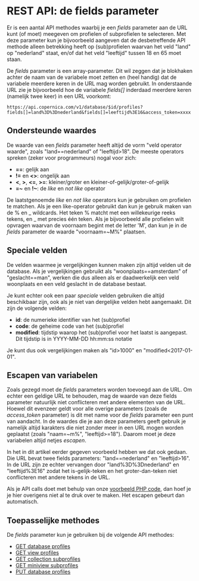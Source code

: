 # REST API: de fields parameter

Er is een aantal API methodes waarbij je een *fields* parameter aan de URL
kunt (of moet) meegeven om profielen of subprofielen te selecteren. Met deze parameter 
kun je bijvoorbeeld aangeven dat de desbetreffende API methode alleen betrekking 
heeft op (sub)profielen waarvan het veld "land" op "nederland" staat, en/of dat het 
veld "leeftijd" tussen 18 en 65 moet staan.

De *fields* parameter is een array-parameter. Dit wil zeggen dat je blokhaken
achter de naam van de variabele moet zetten en (heel handig) dat de variabele 
meerdere keren in de URL mag worden gebruikt. In onderstaande URL zie je 
bijvoorbeeld hoe de variabele *fields[]* inderdaad meerdere keren (namelijk 
twee keer) in een URL voorkomt:

`https://api.copernica.com/v1/database/$id/profiles?fields[]=land%3D%3Dnederland&fields[]=leeftijd%3E16&access_token=xxxx`


## Ondersteunde waardes

De waarde van een *fields* parameter heeft altijd de vorm "veld operator waarde", 
zoals "land==nederland" of "leeftijd>18". De meeste operators spreken (zeker
voor programmeurs) nogal voor zich:

* **==**: gelijk aan
* **!=** en **&lt;&gt;**: ongelijk aan
* **&lt;**, **&gt;**, **&lt;=**, **&gt;=**: kleiner/groter en kleiner-of-gelijk/groter-of-gelijk
* **=~** en **!~**: de *like* en *not like* operator

De laatstgenoemde *like* en *not like* operators kun je gebruiken om profielen te 
matchen. Als je een like-operator gebruikt dan kun je gebruik maken van de % en \_ wildcards.
Het teken % matcht met een willekeurige reeks tekens, en _ met precies één teken.
Als je bijvoorbeeld alle profielen wilt opvragen waarvan de voornaam begint met de
letter 'M', dan kun je in de *fields* parameter de waarde "voornaam=~M%" plaatsen.


## Speciale velden

De velden waarmee je vergelijkingen kunnen maken zijn altijd velden uit de database.
Als je vergelijkingen gebruikt als "woonplaats==amsterdam" of "geslacht==man",
werken die dus alleen als er daadwerkelijk een veld woonplaats en een veld geslacht
in de database bestaat.

Je kunt echter ook een paar *speciale* velden gebruiken die altijd beschikbaar zijn,
ook als je niet van dergelijke velden hebt aangemaakt. Dit zijn de volgende velden:

* **id**: de numerieke identifier van het (sub)profiel
* **code**: de geheime code van het (sub)profiel
* **modified**: tijdstip waarop het (sub)profiel voor het laatst is aangepast. Dit tijdstip is in YYYY-MM-DD hh:mm:ss notatie

Je kunt dus ook vergelijkingen maken als "id>1000" en "modified<2017-01-01".


## Escapen van variabelen

Zoals gezegd moet de *fields* parameters worden toevoegd aan de URL. Om echter een
geldige URL te behouden, mag de waarde van deze fields parameter natuurlijk niet
conflicteren met andere elementen van de URL. Hoewel dit evenzeer geldt voor
alle overige parameters (zoals de *access_token* parameter) is dit met name voor de 
*fields* parameter een punt van aandacht. In de waardes die je aan deze parameters 
geeft gebruik je namelijk altijd karakters die niet zonder meer in een URL
mogen worden geplaatst (zoals "naam=~m%", "leeftijd>=18"). Daarom moet je deze
variabelen altijd netjes *escapen*.

In het in dit artikel eerder gegeven voorbeeld hebben we dat ook gedaan. Die URL bevat
twee fields parameters: "land==nederland" en "leeftijd>16". In de URL zijn ze
echter vervangen door "land%3D%3Dnederland" en "leeftijd%3E16" zodat het
is-gelijk-teken en het groter-dan-teken niet conflicteren met andere tekens
in de URL.

Als je API calls doet met behulp van onze [voorbeeld PHP code](rest-php), dan
hoef je je hier overigens niet al te druk over te maken. Het escapen gebeurt
dan automatisch.


## Toepasselijke methodes

De *fields* parameter kun je gebruiken bij de volgende API methodes:

* [GET database profiles](rest-get-database-profiles)
* [GET view profiles](rest-get-view-profiles)
* [GET collection subprofiles](rest-get-collection-subprofiles)
* [GET miniview subprofiles](rest-get-miniview-subprofiles)
* [PUT database profiles](rest-put-database-profiles)

